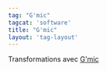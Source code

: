 ```yaml
---
tag: "G'mic"
tagcat: 'software'
title: "G'mic"
layout: 'tag-layout'
---
```


Transformations avec [G'mic](http://gmic.sourceforge.net/)
